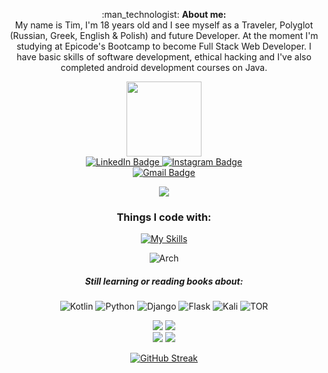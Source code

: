 <p align="center"> :man_technologist: <strong>About me:</strong><br>            
My name is Tim, I'm 18 years old and I see myself as a Traveler, Polyglot (Russian, Greek, English & Polish) and future Developer. At the moment I'm studying at Epicode's Bootcamp to become Full Stack Web Developer. I have basic skills of software development, ethical hacking and I've also completed android development courses on Java.
</p>


<div id="header" align="center">
  <img src="https://media.giphy.com/media/lP8xu5t2DLGG045H8F/giphy.gif" width="120"/>
          <div id="badges">
        <div id="social" align="center">
                    <a href="https://www.linkedin.com/in/talmkg/">
                      <img src="https://img.shields.io/badge/LinkedIn-blue?style=for-the-badge&logo=linkedin&logoColor=white" alt="LinkedIn Badge"/>
                    </a>
                    <a href="https://www.instagram.com/talmkg/">
                      <img src="https://img.shields.io/badge/Instagram-red?style=for-the-badge&logo=instagram&logoColor=white" alt="Instagram Badge"/>
                        </div>
                    </a>
                    <a href="timbusinez@gmail.com">
                      <img src="https://img.shields.io/badge/Gmail-D14836?style=for-the-badge&logo=gmail&logoColor=white" alt="Gmail Badge"/>
            </a>
      </div>
</div>



<div id="skills" align="center">

![](https://komarev.com/ghpvc/?username=talmkg&color=blueviolet)


<h3 align="center">Things I code with:</h3>


[![My Skills](https://skillicons.dev/icons?i=html,md,css,nodejs,bootstrap,ts,react,redux,mongodb,git,github,linux,vscode,androidstudio&perline=15)](https://skillicons.dev)

  
  
![Arch](https://img.shields.io/badge/Arch%20Linux-1793D1?logo=arch-linux&logoColor=fff&style=for-the-badge)
  
  
  <h5 align="center">Still learning or reading books about:</h5>
  
  
![Kotlin](https://img.shields.io/badge/kotlin-%237F52FF.svg?style=for-the-badge&logo=kotlin&logoColor=white)
![Python](https://img.shields.io/badge/python-3670A0?style=for-the-badge&logo=python&logoColor=ffdd54)
![Django](https://img.shields.io/badge/django-%23092E20.svg?style=for-the-badge&logo=django&logoColor=white)
![Flask](https://img.shields.io/badge/flask-%23000.svg?style=for-the-badge&logo=flask&logoColor=white)
![Kali](https://img.shields.io/badge/Kali-268BEE?style=for-the-badge&logo=kalilinux&logoColor=white)
![TOR](https://img.shields.io/badge/tor-%237E4798.svg?style=for-the-badge&logo=tor-project&logoColor=white)
  
  
<div id="stats" align="center">
<img class="img" src="https://raw.githubusercontent.com/talmkg/github-stats/master/generated/overview.svg#gh-dark-mode-only"/>
<img class="img" src="https://raw.githubusercontent.com/talmkg/github-stats/master/generated/languages.svg#gh-dark-mode-only"/>
  </div>
<div id="stats" align="center">
<img class="img" src="https://raw.githubusercontent.com/talmkg/github-stats/master/generated/overview.svg#gh-light-mode-only"/>
<img class="img" src="https://raw.githubusercontent.com/talmkg/github-stats/master/generated/languages.svg#gh-light-mode-only"/>
  </div>
  
[![GitHub Streak](http://github-readme-streak-stats.herokuapp.com?user=talmkg&theme=onedark_duo&border_radius=4)](https://git.io/streak-stats)
  
  

